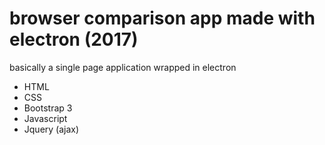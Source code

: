 # browser comparison app made with electron (2017)
basically a single page application wrapped in electron

* HTML
* CSS
* Bootstrap 3
* Javascript
* Jquery (ajax)
